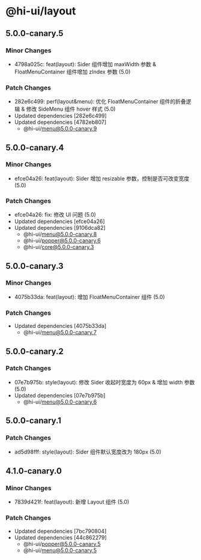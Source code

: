 # @hi-ui/layout

## 5.0.0-canary.5

### Minor Changes

- 4798a025c: feat(layout): Sider 组件增加 maxWidth 参数 & FloatMenuContainer 组件增加 zIndex 参数 (5.0)

### Patch Changes

- 282e6c499: perf(layout&menu): 优化 FloatMenuContainer 组件的折叠逻辑 & 修改 SideMenu 组件 hover 样式 (5.0)
- Updated dependencies [282e6c499]
- Updated dependencies [4782eb807]
  - @hi-ui/menu@5.0.0-canary.9

## 5.0.0-canary.4

### Minor Changes

- efce04a26: feat(layout): Sider 增加 resizable 参数，控制是否可改变宽度 (5.0)

### Patch Changes

- efce04a26: fix: 修改 UI 问题 (5.0)
- Updated dependencies [efce04a26]
- Updated dependencies [9106dca82]
  - @hi-ui/menu@5.0.0-canary.8
  - @hi-ui/popper@5.0.0-canary.6
  - @hi-ui/core@5.0.0-canary.3

## 5.0.0-canary.3

### Minor Changes

- 4075b33da: feat(layout): 增加 FloatMenuContainer 组件 (5.0)

### Patch Changes

- Updated dependencies [4075b33da]
  - @hi-ui/menu@5.0.0-canary.7

## 5.0.0-canary.2

### Patch Changes

- 07e7b975b: style(layout): 修改 Sider 收起时宽度为 60px & 增加 width 参数 (5.0)
- Updated dependencies [07e7b975b]
  - @hi-ui/menu@5.0.0-canary.6

## 5.0.0-canary.1

### Patch Changes

- ad5d98fff: style(layout): Sider 组件默认宽度改为 180px (5.0)

## 4.1.0-canary.0

### Minor Changes

- 7839d421f: feat(layout): 新增 Layout 组件 (5.0)

### Patch Changes

- Updated dependencies [7bc790804]
- Updated dependencies [44c862279]
  - @hi-ui/popper@5.0.0-canary.5
  - @hi-ui/menu@5.0.0-canary.5
